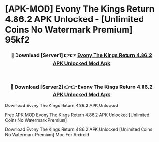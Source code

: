 # [APK-MOD] Evony  The Kings Return 4.86.2 APK Unlocked - [Unlimited Coins No Watermark Premium] 95kf2



<div align="center">
<h3>🔴 Download [Server1] 👉👉 <a href="https://momento.my/?title=Evony__The_Kings_Return_4.86.2_APK_Unlocked">Evony  The Kings Return 4.86.2 APK Unlocked Mod Apk</a></h3><br>

<h3>🔴 Download [Server2] 👉👉 <a href="https://momento.my/?title=Evony__The_Kings_Return_4.86.2_APK_Unlocked">Evony  The Kings Return 4.86.2 APK Unlocked Mod Apk</a></h3>
</div>



Download Evony  The Kings Return 4.86.2 APK Unlocked 

Free APK MOD Evony  The Kings Return 4.86.2 APK Unlocked [Unlimited Coins No Watermark Premium]

Download Evony  The Kings Return 4.86.2 APK Unlocked [Unlimited Coins No Watermark Premium] Mod For Android
